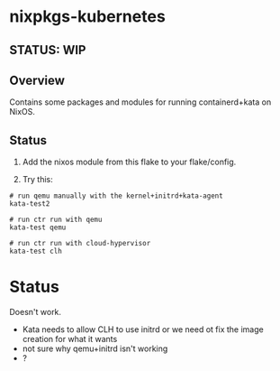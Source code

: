 # nixpkgs-kubernetes

## STATUS: WIP

## Overview

Contains some packages and modules for running containerd+kata on NixOS.

## Status

1. Add the nixos module from this flake to your flake/config.

2. Try this:

```
# run qemu manually with the kernel+initrd+kata-agent
kata-test2

# run ctr run with qemu
kata-test qemu

# run ctr run with cloud-hypervisor
kata-test clh
```

# Status

Doesn't work.
- Kata needs to allow CLH to use initrd or we need ot fix the image creation for what it wants
- not sure why qemu+initrd isn't working
- ?

